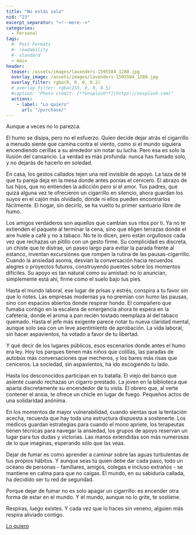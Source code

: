 ```yaml
---
title: "No estás solo"
nid: "23"
excerpt_separator: "<!--more-->"
categories:
  - Personal
tags:
  #- Post Formats
  #- readability
  #- standard
  - main
header:
  teaser: /assets/images/lavenders-1595584_1280.jpg
  overlay_image: /assets/images/lavenders-1595584_1280.jpg
  overlay_filter: rgba(0, 0, 0, 0.2)
  # overlay_filter: rgba(255, 0, 0, 0.5)
  #caption: "Photo credit: [**Unsplash**](https://unsplash.com)"
  actions:
    - label: "Lo quiero"
      url: "/purchase/"
---
```


Aunque a veces no lo parezca.

<!--more-->

El humo se disipa, pero no el esfuerzo. Quien decide dejar atrás el cigarrillo a menudo siente que camina contra el viento, como si el mundo siguiera encendiendo cerillas a su alrededor sin notar su lucha. Pero esa es solo la ilusión del cansancio. La verdad es más profunda: nunca has fumado solo, y no dejarás de hacerlo en soledad.

En casa, los gestos callados tejen una red invisible de apoyo. La taza de té que tu pareja deja en la mesa donde antes ponías el cenicero. El abrazo de tus hijos, que no entienden la adicción pero sí el amor. Tus padres, que quizá alguna vez te ofrecieron un cigarrillo en silencio, ahora guardan los suyos en el cajón más olvidado, donde ni ellos pueden encontrarlos fácilmente. El hogar, sin decirlo, se ha vuelto tu primer santuario libre de humo.

Los amigos verdaderos son aquellos que cambian sus ritos por ti. Ya no te extienden el paquete al terminar la cena, sino que eligen terrazas donde el aire huele a café y no a tabaco. No te lo dicen, pero están orgullosos cada vez que rechazas un pitillo con un gesto firme. Su complicidad es discreta, un chiste que te distrae, un paseo largo para evitar la parada frente al estanco, inventan excursiones que rompen la rutina de las pausas-cigarrillo. Cuando la ansiedad asoma, desvían la conversación hacia recuerdos alegres o proyectos futuros, construyendo puentes sobre los momentos difíciles. Su apoyo es tan natural como su amistad: no lo anuncian, simplemente está ahí, firme como el suelo bajo tus pies.

Hasta el mundo laboral, ese lugar de prisas y estrés, conspira a tu favor sin que lo notes. Las empresas modernas ya no premian con humo las pausas, sino con espacios abiertos donde respirar hondo. El compañero que fumaba contigo en la escalera de emergencia ahora te espera en la cafetería, donde el aroma a pan recién tostado reemplaza al del tabaco quemado. Hasta el jefe más exigente parece notar tu nueva claridad mental, aunque solo sea con un leve asentimiento de aprobación. La vida laboral, sin hacer aspavientos, ha votado a favor de tu libertad.

Y qué decir de los lugares públicos, esos escenarios donde antes el humo era ley. Hoy los parques tienen más niños que colillas, las paradas de autobús más conversaciones que mecheros, y los bares más risas que ceniceros. La sociedad, sin aspavientos, ha ido escogiendo tu lado.

Hasta los desconocidos participan en tu batalla. El viejo del banco que asiente cuando rechazas un cigarro prestado. La joven en la biblioteca que aparta discretamente su encendedor de tu vista. El obrero que, al verte contener el ansia, te ofrece un chicle en lugar de fuego. Pequeños actos de una solidaridad anónima.

En los momentos de mayor vulnerabilidad, cuando sientas que la tentación acecha, recuerda que hay toda una estructura dispuesta a sostenerte. Los médicos guardan estrategias para cuando el mono apriete, los terapeutas tienen técnicas para navegar la ansiedad, los grupos de apoyo reservan un lugar para tus dudas y victorias. Las manos extendidas son más numerosas de lo que imaginas, esperando sólo que las veas.

Dejar de fumar es como aprender a caminar sobre las aguas turbulentas de tus propios hábitos. Y aunque seas tú quien debe dar cada paso, todo un océano de personas - familiares, amigos, colegas e incluso extraños - se mantiene en calma para que no caigas. El mundo, en su sabiduría callada, ha decidido ser tu red de seguridad.

Porque dejar de fumar no es solo apagar un cigarrillo: es encender otra forma de estar en el mundo. Y el mundo, aunque no lo grite, te sostiene.

Respiras, luego existes. Y cada vez que lo haces sin veneno, alguien más respira aliviado contigo.

[Lo quiero](../../purchase/)



